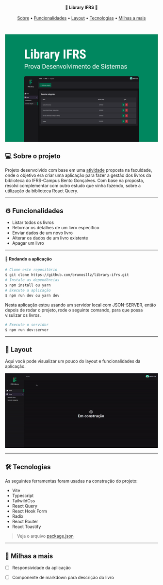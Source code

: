 
<h4 align="center">
 📖 Library IFRS 📖
</h4>

<p align="center">
  <a href="#--sobre-o-projeto">Sobre</a> •
  <a href="#-%EF%B8%8F-funcionalidades">Funcionalidades</a> •
  <a href="#--layout">Layout</a> •
  <a href="#--tecnologias">Tecnologias</a> •
  <a href="#--milhas-a-mais">Milhas a mais</a> 
</p>

<br/>

![](https://github.com/brunosllz/library-ifrs/blob/main/src/assets/cover-github.png)

## [](https://github.com/brunosllz/library-ifrs#--sobre-o-projeto) 💻 Sobre o projeto

Projeto desenvolvido com base em uma [atividade](https://drive.google.com/file/d/1rYP4eKmp3S8mI_B7vzawd5-mytJQ_MSh/view?usp=sharing) proposta na faculdade, onde o objetivo era criar uma aplicação para fazer a gestão dos livros da biblioteca do IFRS-Campus Bento Gonçalves.
Com base na proposta, resolvi complementar com outro estudo que vinha fazendo, sobre a utilização da biblioteca React Query.

---

## [](https://github.com/brunosllz/library-ifrs#-%EF%B8%8F-funcionalidades) ⚙️ Funcionalidades

- Listar todos os livros
- Retornar os detalhes de um livro específico
- Enviar dados de um novo livro
- Alterar os dados de um livro existente
- Apagar um livro

---

#### 🧭 Rodando a aplicação
```bash
# Clone este repositório
$ git clone https://github.com/brunosllz/library-ifrs.git
# Instale as dependências
$ npm install ou yarn
# Execute a aplicação
$ npm run dev ou yarn dev

```

Nesta aplicação estou usando um servidor local com JSON-SERVER, então depois de rodar o projeto, rode o seguinte comando, para que possa visulizar os livros.
```bash
# Execute o servidor
$ npm run dev:server

```

---

## [](https://github.com/brunosllz/library-ifrs#--layout) 🔖 Layout

 Aqui você pode visualizar um pouco do layout e funcionalidades da aplicação.
 
 ![GIF](https://github.com/brunosllz/library-ifrs/blob/main/src/assets/gif-github.gif)

---

## [](https://github.com/brunosllz/coffee-delivery#--tecnologias) 🛠 Tecnologias

As seguintes ferramentas foram usadas na construção do projeto:

- Vite
- Typescript
- TailwildCss
- React Query
- React Hook Form
- Radix
- React Router
- React Toastify


> Veja o arquivo [package.json](https://github.com/brunosllz/library-ifrs/blob/main/package.json)
---

## [](https://github.com/brunosllz/coffee-delivery#--milhas-a-mais) 🚀 Milhas a mais 

- [ ] Responsividade da aplicação
- [ ] Componente de markdown para descrição do livro

